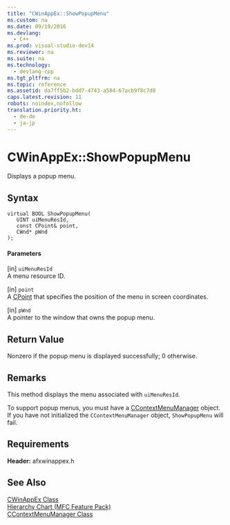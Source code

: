 ```yaml
---
title: "CWinAppEx::ShowPopupMenu"
ms.custom: na
ms.date: 09/19/2016
ms.devlang: 
  - C++
ms.prod: visual-studio-dev14
ms.reviewer: na
ms.suite: na
ms.technology: 
  - devlang-cpp
ms.tgt_pltfrm: na
ms.topic: reference
ms.assetid: da7ff5b2-bdd7-4743-a584-67acb9f8c7d8
caps.latest.revision: 11
robots: noindex,nofollow
translation.priority.ht: 
  - de-de
  - ja-jp
---
```

# CWinAppEx::ShowPopupMenu
Displays a popup menu.  
  
## Syntax  
  
```  
virtual BOOL ShowPopupMenu(  
   UINT uiMenuResId,  
   const CPoint& point,  
   CWnd* pWnd   
);  
```  
  
#### Parameters  
 [in] `uiMenuResId`  
 A menu resource ID.  
  
 [in] `point`  
 A [CPoint](../vs140/CPoint-Class.md) that specifies the position of the menu in screen coordinates.  
  
 [in] `pWnd`  
 A pointer to the window that owns the popup menu.  
  
## Return Value  
 Nonzero if the popup menu is displayed successfully; 0 otherwise.  
  
## Remarks  
 This method displays the menu associated with `uiMenuResId`.  
  
 To support popup menus, you must have a [CContextMenuManager](../vs140/CContextMenuManager-Class.md) object. If you have not initialized the `CContextMenuManager` object, `ShowPopupMenu` will fail.  
  
## Requirements  
 **Header:** afxwinappex.h  
  
## See Also  
 [CWinAppEx Class](../vs140/CWinAppEx-Class.md)   
 [Hierarchy Chart (MFC Feature Pack)](../vs140/Hierarchy-Chart.md)   
 [CContextMenuManager Class](../vs140/CContextMenuManager-Class.md)